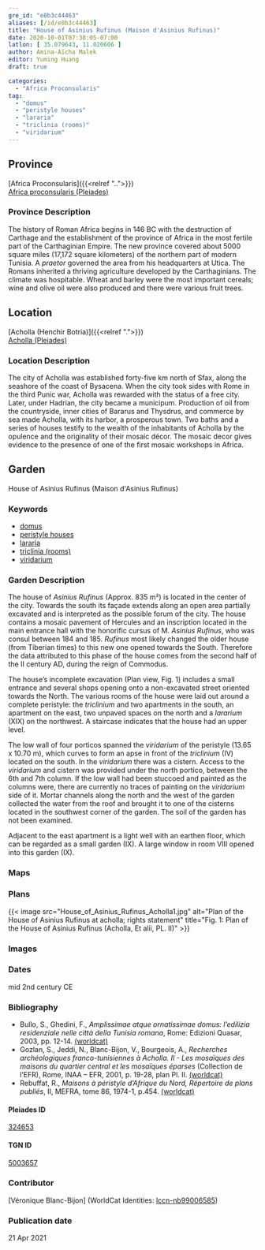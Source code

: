 ```yaml
---
gre_id: "e8b3c44463"
aliases: [/id/e8b3c44463]
title: "House of Asinius Rufinus (Maison d'Asinius Rufinus)"
date: 2020-10-01T07:38:05-07:00
latlon: [ 35.079643, 11.020606 ]
author: Amina-Aïcha Malek
editor: Yuming Huang
draft: true

categories:
  - "Africa Proconsularis"
tag:
  - "domus"
  - "peristyle houses"
  - "lararia"
  - "triclinia (rooms)"
  - "viridarium"
---
```


## Province
[Africa Proconsularis]({{<relref "..">}}) \
[Africa proconsularis (Pleiades)](https://pleiades.stoa.org/places/991341)

### Province Description
The history of Roman Africa begins in 146 BC with the destruction of Carthage and the establishment of the province of Africa in the most fertile part of the Carthaginian Empire.  The new province covered about 5000 square miles (17,172 square kilometers) of the northern part of modern Tunisia.  A *praetor* governed the area from his headquarters at Utica.  The Romans inherited a thriving agriculture developed by the Carthaginians.  The climate was hospitable.  Wheat and barley were the most important cereals; wine and olive oil were also produced and there were various fruit trees.

## Location

[Acholla (Henchir Botria)]({{<relref ".">}}) \
[Acholla (Pleiades)](https://pleiades.stoa.org/places/324653)

### Location Description
The city of Acholla was established forty-five km north of Sfax, along the seashore of the coast of Bysacena. When the city took sides with Rome in the third Punic war, Acholla was rewarded with the status of a free city. Later, under Hadrian, the city became a municipum. Production of oil from the countryside, inner cities of Bararus and Thysdrus, and commerce by sea made Acholla, with its harbor, a prosperous town.  Two baths and a series of houses testify to the wealth of the inhabitants of Acholla by the opulence and the originality of their mosaic décor. The mosaic decor gives evidence to the presence of one of the first mosaic workshops in Africa.  

<!--## Sublocation-->

<!--
[AREA WITHIN LOCATION, LIKE “PALATINE HILL”](GEOREFERENCE LINK)
A sublocation is any area larger than an individual garden, but located within a location. I would always try to include a link to a controlled vocabulary here if possible. This ID may well be different from the Garden ID, e.g., Pompeii versus a Garden in one of the houses which has its own Pleiades ID.
-->

<!--### Sublocation Description-->

<!-- DESCRIPTION -->

## Garden
House of Asinius Rufinus (Maison d'Asinius Rufinus)

### Keywords
- [domus](http://vocab.getty.edu/page/aat/300005506)
- [peristyle houses](http://vocab.getty.edu/page/aat/300005452)
- [lararia](http://vocab.getty.edu/page/aat/300400600)
- [triclinia (rooms)](http://vocab.getty.edu/page/aat/300004359)
- [viridarium](#)


### Garden Description
The house of *Asinius Rufinus* (Approx.
835 m²) is located in the center of the city.  Towards the south its façade extends along an open area partially excavated and is interpreted as the possible forum of the city.  The house contains a mosaic pavement of Hercules and an inscription located in the main entrance hall with the honorific cursus of M. *Asinius Rufinus*, who was consul between 184 and 185. *Rufinus* most likely changed the older house (from Tiberian times) to this new one opened towards the South.  Therefore the data attributed to this phase of the house comes from the second half of the II century AD, during the reign of Commodus.

The house’s incomplete excavation (Plan view, Fig. 1) includes a small entrance and several shops opening onto a non-excavated street oriented towards the North.  The various rooms of the house were laid out around a complete peristyle: the *triclinium* and two apartments in the south, an apartment on the east, two unpaved spaces on the north and a *lararium* (XIX) on the northwest.  A staircase indicates that the house had an upper level.

The low wall of four porticos spanned the *viridarium* of the peristyle (13.65 x 10.70 m), which curves to form an apse in front of the *triclinium* (IV) located on the south.  In the *viridarium* there was a cistern.  Access to the *viridarium* and cistern was provided under the north portico, between the 6th and 7th column.  If the low wall had been stuccoed and painted as the columns were, there are currently no traces of painting on the *viridarium* side of it.  Mortar channels along the north and the west of the garden collected the water from the roof and brought it to one of the cisterns located in the southwest corner of the garden.  The soil of the garden has not been examined.

Adjacent to the east apartment is a light well with an earthen floor, which can be regarded as a small garden (IX).  A large window in room VIII opened into this garden (IX).


### Maps

<!--
{{< image src="FILENAME" alt="ALT_TEXT" title="CAPTION" >}}
-->

### Plans
{{< image src="House_of_Asinius_Rufinus_Acholla1.jpg" alt="Plan of the House of Asinius Rufinus at acholla; rights statement" title="Fig. 1: Plan of the House of Asinius Rufinus (Acholla, Et alii, PL. II)" >}}

### Images

<!--
{{< image src="FILENAME" alt="ALT_TEXT" title="CAPTION" >}}
-->

### Dates
mid 2nd century CE

### Bibliography
- Bullo, S., Ghedini, F., *Amplissimae atque ornatissimae domus: l’edilizia residenziale nelle città della Tunisia romana*, Rome: Edizioni Quasar, 2003, pp. 12-14. [(worldcat)](http://www.worldcat.org/oclc/989088620)
- Gozlan, S., Jeddi, N., Blanc-Bijon, V., Bourgeois, A., *Recherches archéologiques franco-tunisiennes à Acholla. II - Les mosaïques des maisons du quartier central et les mosaïques éparses* (Collection de l’EFR), Rome, INAA – EFR, 2001, p. 19-28, plan Pl. II. [(worldcat)](http://www.worldcat.org/oclc/46598604)
- Rebuffat, R., *Maisons à péristyle d’Afrique du Nord, Répertoire de plans publiés*, II, MEFRA, tome 86, 1974-1, p.454. [(worldcat)](http://www.worldcat.org/oclc/1069174087)


<!--#### Periodo ID-->

<!-- [PERIODO_ID](https://pleiades.stoa.org/places/PLEIADES_ID) -->

#### Pleiades ID
[324653](https://pleiades.stoa.org/places/324653)

#### TGN ID
[5003657](http://vocab.getty.edu/page/tgn/5003657)

### Contributor
[Véronique Blanc-Bijon] (WorldCat Identities: [lccn-nb99006585](http://worldcat.org/identities/lccn-nb99006585/))

### Publication date

21 Apr 2021
<!--
### Related articles
[House of the Triumph of Neptune (Maison du Triomphe de Neptune)]({{<relref "house_of_the_triumph_of_neptune.md">}})
-->
